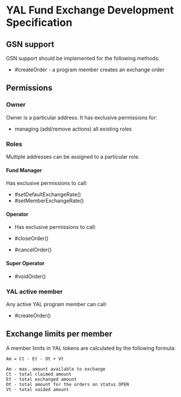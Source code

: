 # YAL Fund Exchange Development Specification

## GSN support

GSN support should be implemented for the following methods:

* #createOrder - a program member creates an exchange order

## Permissions
### Owner

Owner is a particular address. It has exclusive permissions for:

* managing (add/remove actions) all existing roles

### Roles

Multiple addresses can be assigned to a particular role.

#### Fund Manager

Has exclusive permissions to call:

- #setDefaultExchangeRate()
- #setMemberExchangeRate()

#### Operator

- Has exclusive permissions to call:

- #closeOrder()
- #cancelOrder()

#### Super Operator

- #voidOrder()

### YAL active member

Any active YAL program member can call:

- #createOrder()

## Exchange limits per member

A member limits in YAL tokens are calculated by the following formula:

```
Am = Ct - Et - Ot + Vt

Am - max. amount available to exchange
Ct - total claimed amount
Et - total exchanged amount
Ot - total amount for the orders on status OPEN
Vt - total voided amount
```
